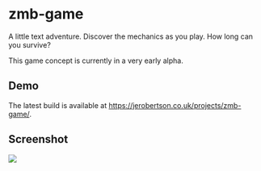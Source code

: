 # zmb-game
A little text adventure. Discover the mechanics as you play. How long can you survive?

This game concept is currently in a very early alpha.

## Demo
The latest build is available at https://jerobertson.co.uk/projects/zmb-game/.

## Screenshot
<img src="https://jerobertson.co.uk/projects/zmb-game/screenshots/injured.png"/>